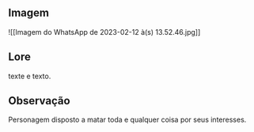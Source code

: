 ## Imagem

![[Imagem do WhatsApp de 2023-02-12 à(s) 13.52.46.jpg]]


## Lore
texte e texto.

## Observação
Personagem disposto a matar toda e qualquer coisa por seus interesses.

